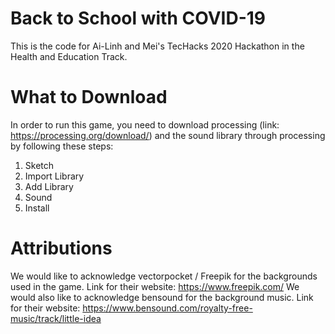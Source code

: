 # Back to School with COVID-19
This is the code for Ai-Linh and Mei's TecHacks 2020 Hackathon in the Health and Education Track.

# What to Download 
In order to run this game, you need to download processing (link: https://processing.org/download/) and the sound library through processing by following these steps: 
1. Sketch
2. Import Library
3. Add Library
4. Sound 
5. Install


# Attributions
We would like to acknowledge vectorpocket / Freepik for the backgrounds used in the game. Link for their website: https://www.freepik.com/
We would also like to acknowledge bensound for the background music. Link for their website: https://www.bensound.com/royalty-free-music/track/little-idea
